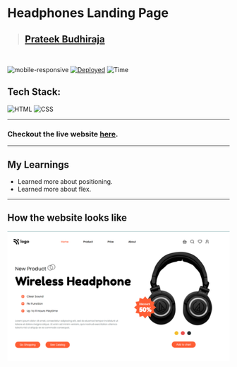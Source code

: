 # Headphones Landing Page

> ## [Prateek Budhiraja](https://prateekbudhiraja.in)

<br/>

![mobile-responsive](https://img.shields.io/badge/Mobile%20Responsive-No-red)
[![Deployed](https://img.shields.io/badge/Deployed-Yes-green)](https://headphones-landing.vercel.app/)
![Time](https://img.shields.io/badge/Time%20Taken-4hrs-green)

## Tech Stack:

![HTML](https://img.shields.io/badge/html-3670A0?style=for-the-badge&logo=html5&logoColor=white)
![CSS](https://img.shields.io/badge/CSS-%234ea94b.svg?style=for-the-badge&logo=css3&logoColor=white)

---

### Checkout the live website [here](https://headphones-landing.vercel.app/).

---

## My Learnings

- Learned more about positioning.
- Learned more about flex.

---

## How the website looks like

<p align="center">
<img src="desktop.png" max-width=600px>
</p>
